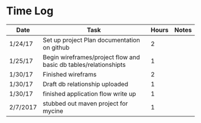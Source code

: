 # Time Log

| Date | Task | Hours | Notes |
|------|------|-------|-------|
| 1/24/17 | Set up project Plan documentation on github | 2 | |
| 1/25/17 | Begin wireframes/project flow and basic db tables/relationshipts | 1 | |
| 1/30/17 | Finished wireframs | 2 | |
| 1/30/17 | Draft db relationship uploaded | 1 | |
| 1/30/17 | finished application flow write up | 1 | |
| 2/7/2017| stubbed out maven project for mycine | 1 | |
